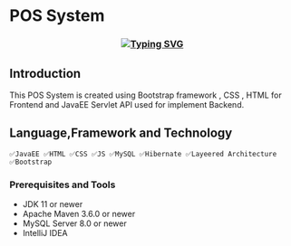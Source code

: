 # POS System
<h3 align="center"><a href="https://git.io/typing-svg" align="center"><img align="center" src="https://readme-typing-svg.herokuapp.com?font=Fira+Code&size=25&duration=4000&center=true&vCenter=true&width=435&lines=JavaEE+POS+System" alt="Typing SVG" style="max-width:100%" /></a></h3>

## Introduction

This POS System is created using Bootstrap framework , CSS , HTML for Frontend and JavaEE Servlet API used for implement Backend.



## Language,Framework and Technology 
  
    ✅JavaEE ✅HTML ✅CSS ✅JS ✅MySQL ✅Hibernate ✅Layeered Architecture ✅Bootstrap 



### Prerequisites and Tools

- JDK 11 or newer
- Apache Maven 3.6.0 or newer
- MySQL Server 8.0 or newer
- IntelliJ IDEA

